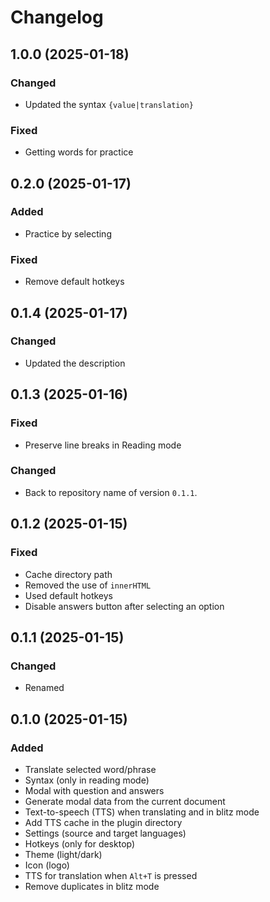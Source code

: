 # Changelog

## 1.0.0 (2025-01-18)

### Changed

- Updated the syntax `{value|translation}`

### Fixed

- Getting words for practice

## 0.2.0 (2025-01-17)

### Added

- Practice by selecting

### Fixed

- Remove default hotkeys

## 0.1.4 (2025-01-17)

### Changed

- Updated the description

## 0.1.3 (2025-01-16)

### Fixed

- Preserve line breaks in Reading mode

### Changed

- Back to repository name of version `0.1.1`.

## 0.1.2 (2025-01-15)

### Fixed

- Cache directory path
- Removed the use of `innerHTML`
- Used default hotkeys
- Disable answers button after selecting an option

## 0.1.1 (2025-01-15)

### Changed

- Renamed

## 0.1.0 (2025-01-15)

### Added

- Translate selected word/phrase
- Syntax (only in reading mode)
- Modal with question and answers
- Generate modal data from the current document
- Text-to-speech (TTS) when translating and in blitz mode
- Add TTS cache in the plugin directory
- Settings (source and target languages)
- Hotkeys (only for desktop)
- Theme (light/dark)
- Icon (logo)
- TTS for translation when `Alt+T` is pressed
- Remove duplicates in blitz mode
